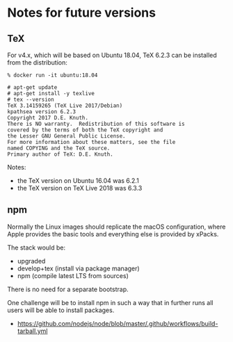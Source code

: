 # Notes for future versions

## TeX

For v4.x, which will be based on Ubuntu 18.04, TeX 6.2.3 can be installed
from the distribution:

```console
% docker run -it ubuntu:18.04

# apt-get update
# apt-get install -y texlive
# tex --version
TeX 3.14159265 (TeX Live 2017/Debian)
kpathsea version 6.2.3
Copyright 2017 D.E. Knuth.
There is NO warranty.  Redistribution of this software is
covered by the terms of both the TeX copyright and
the Lesser GNU General Public License.
For more information about these matters, see the file
named COPYING and the TeX source.
Primary author of TeX: D.E. Knuth.
```

Notes:

- the TeX version on Ubuntu 16.04 was 6.2.1
- the TeX version on TeX Live 2018 was 6.3.3

## npm

Normally the Linux images should replicate the macOS configuration, where
Apple provides the basic tools and everything else is provided by xPacks.

The stack would be:

- upgraded
- develop+tex (install via package manager)
- npm (compile latest LTS from sources)

There is no need for a separate bootstrap.

One challenge will be to install npm in such a way that in further runs
all users will be able to install packages.

- <https://github.com/nodejs/node/blob/master/.github/workflows/build-tarball.yml>
